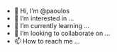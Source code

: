 - 👋 Hi, I’m @paoulos
- 👀 I’m interested in ...
- 🌱 I’m currently learning ...
- 💞️ I’m looking to collaborate on ...
- 📫 How to reach me ...

<!---
paoulos/paoulos is a ✨ special ✨ repository because its `README.md` (this file) appears on your GitHub profile.
You can click the Preview link to take a look at your changes.
--->
